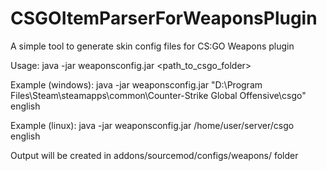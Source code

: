 # CSGOItemParserForWeaponsPlugin
A simple tool to generate skin config files for CS:GO Weapons plugin

Usage: java -jar weaponsconfig.jar <path_to_csgo_folder> <language>

Example (windows): java -jar weaponsconfig.jar "D:\Program Files\Steam\steamapps\common\Counter-Strike Global Offensive\csgo" english

Example (linux): java -jar weaponsconfig.jar /home/user/server/csgo english

Output will be created in addons/sourcemod/configs/weapons/ folder

